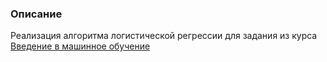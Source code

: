 ### Описание

Реализация алгоритма логистической регрессии для задания из курса [Введение в машинное обучение](https://www.coursera.org/learn/vvedenie-mashinnoe-obuchenie/home/welcome)
